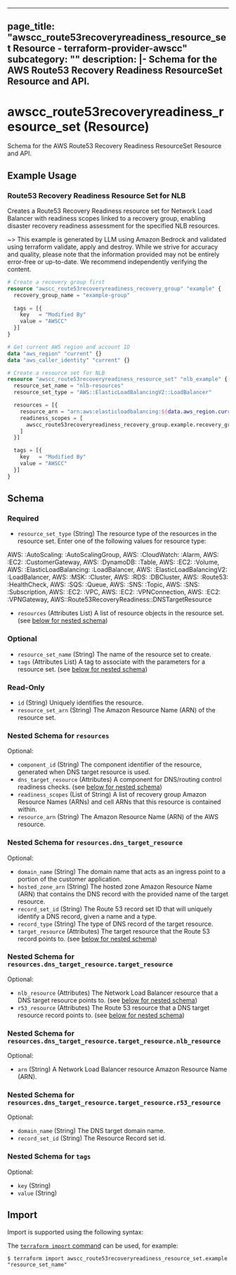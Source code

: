 
---
page_title: "awscc_route53recoveryreadiness_resource_set Resource - terraform-provider-awscc"
subcategory: ""
description: |-
  Schema for the AWS Route53 Recovery Readiness ResourceSet Resource and API.
---

# awscc_route53recoveryreadiness_resource_set (Resource)

Schema for the AWS Route53 Recovery Readiness ResourceSet Resource and API.

## Example Usage

### Route53 Recovery Readiness Resource Set for NLB

Creates a Route53 Recovery Readiness resource set for Network Load Balancer with readiness scopes linked to a recovery group, enabling disaster recovery readiness assessment for the specified NLB resources.

~> This example is generated by LLM using Amazon Bedrock and validated using terraform validate, apply and destroy. While we strive for accuracy and quality, please note that the information provided may not be entirely error-free or up-to-date. We recommend independently verifying the content.

```terraform
# Create a recovery group first
resource "awscc_route53recoveryreadiness_recovery_group" "example" {
  recovery_group_name = "example-group"
  
  tags = [{
    key   = "Modified By"
    value = "AWSCC"
  }]
}

# Get current AWS region and account ID
data "aws_region" "current" {}
data "aws_caller_identity" "current" {}

# Create a resource set for NLB
resource "awscc_route53recoveryreadiness_resource_set" "nlb_example" {
  resource_set_name = "nlb-resources"
  resource_set_type = "AWS::ElasticLoadBalancingV2::LoadBalancer"

  resources = [{
    resource_arn = "arn:aws:elasticloadbalancing:${data.aws_region.current.name}:${data.aws_caller_identity.current.account_id}:loadbalancer/app/example/1234567890"
    readiness_scopes = [
      awscc_route53recoveryreadiness_recovery_group.example.recovery_group_arn
    ]
  }]

  tags = [{
    key   = "Modified By"
    value = "AWSCC"
  }]
}
```

<!-- schema generated by tfplugindocs -->
## Schema

### Required

- `resource_set_type` (String) The resource type of the resources in the resource set. Enter one of the following values for resource type: 

AWS: :AutoScaling: :AutoScalingGroup, AWS: :CloudWatch: :Alarm, AWS: :EC2: :CustomerGateway, AWS: :DynamoDB: :Table, AWS: :EC2: :Volume, AWS: :ElasticLoadBalancing: :LoadBalancer, AWS: :ElasticLoadBalancingV2: :LoadBalancer, AWS: :MSK: :Cluster, AWS: :RDS: :DBCluster, AWS: :Route53: :HealthCheck, AWS: :SQS: :Queue, AWS: :SNS: :Topic, AWS: :SNS: :Subscription, AWS: :EC2: :VPC, AWS: :EC2: :VPNConnection, AWS: :EC2: :VPNGateway, AWS::Route53RecoveryReadiness::DNSTargetResource
- `resources` (Attributes List) A list of resource objects in the resource set. (see [below for nested schema](#nestedatt--resources))

### Optional

- `resource_set_name` (String) The name of the resource set to create.
- `tags` (Attributes List) A tag to associate with the parameters for a resource set. (see [below for nested schema](#nestedatt--tags))

### Read-Only

- `id` (String) Uniquely identifies the resource.
- `resource_set_arn` (String) The Amazon Resource Name (ARN) of the resource set.

<a id="nestedatt--resources"></a>
### Nested Schema for `resources`

Optional:

- `component_id` (String) The component identifier of the resource, generated when DNS target resource is used.
- `dns_target_resource` (Attributes) A component for DNS/routing control readiness checks. (see [below for nested schema](#nestedatt--resources--dns_target_resource))
- `readiness_scopes` (List of String) A list of recovery group Amazon Resource Names (ARNs) and cell ARNs that this resource is contained within.
- `resource_arn` (String) The Amazon Resource Name (ARN) of the AWS resource.

<a id="nestedatt--resources--dns_target_resource"></a>
### Nested Schema for `resources.dns_target_resource`

Optional:

- `domain_name` (String) The domain name that acts as an ingress point to a portion of the customer application.
- `hosted_zone_arn` (String) The hosted zone Amazon Resource Name (ARN) that contains the DNS record with the provided name of the target resource.
- `record_set_id` (String) The Route 53 record set ID that will uniquely identify a DNS record, given a name and a type.
- `record_type` (String) The type of DNS record of the target resource.
- `target_resource` (Attributes) The target resource that the Route 53 record points to. (see [below for nested schema](#nestedatt--resources--dns_target_resource--target_resource))

<a id="nestedatt--resources--dns_target_resource--target_resource"></a>
### Nested Schema for `resources.dns_target_resource.target_resource`

Optional:

- `nlb_resource` (Attributes) The Network Load Balancer resource that a DNS target resource points to. (see [below for nested schema](#nestedatt--resources--dns_target_resource--target_resource--nlb_resource))
- `r53_resource` (Attributes) The Route 53 resource that a DNS target resource record points to. (see [below for nested schema](#nestedatt--resources--dns_target_resource--target_resource--r53_resource))

<a id="nestedatt--resources--dns_target_resource--target_resource--nlb_resource"></a>
### Nested Schema for `resources.dns_target_resource.target_resource.nlb_resource`

Optional:

- `arn` (String) A Network Load Balancer resource Amazon Resource Name (ARN).


<a id="nestedatt--resources--dns_target_resource--target_resource--r53_resource"></a>
### Nested Schema for `resources.dns_target_resource.target_resource.r53_resource`

Optional:

- `domain_name` (String) The DNS target domain name.
- `record_set_id` (String) The Resource Record set id.





<a id="nestedatt--tags"></a>
### Nested Schema for `tags`

Optional:

- `key` (String)
- `value` (String)

## Import

Import is supported using the following syntax:

The [`terraform import` command](https://developer.hashicorp.com/terraform/cli/commands/import) can be used, for example:

```shell
$ terraform import awscc_route53recoveryreadiness_resource_set.example "resource_set_name"
```

